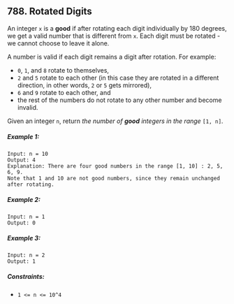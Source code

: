 ## 788. Rotated Digits

An integer ```x``` is a **good** if after rotating each digit individually by 180 degrees, we get a valid number that is different from ```x```. Each digit must be rotated - we cannot choose to leave it alone.

A number is valid if each digit remains a digit after rotation. For example:

* ```0```, ```1```, and ```8``` rotate to themselves,
* ```2``` and ```5``` rotate to each other (in this case they are rotated in a different direction, in other words, ```2``` or ```5``` gets mirrored),
* ```6``` and ```9``` rotate to each other, and
* the rest of the numbers do not rotate to any other number and become invalid.

Given an integer ```n```, return *the number of **good** integers in the range* ```[1, n]```.

##### Example 1:
```
Input: n = 10
Output: 4
Explanation: There are four good numbers in the range [1, 10] : 2, 5, 6, 9.
Note that 1 and 10 are not good numbers, since they remain unchanged after rotating.
```
##### Example 2:
```
Input: n = 1
Output: 0
```
##### Example 3:
```
Input: n = 2
Output: 1
```

##### Constraints:

* ```1 <= n <= 10^4```